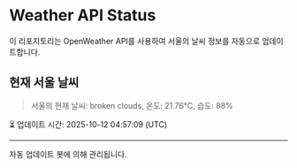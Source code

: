 
# Weather API Status

이 리포지토리는 OpenWeather API를 사용하여 서울의 날씨 정보를 자동으로 업데이트합니다.

## 현재 서울 날씨
> 서울의 현재 날씨: broken clouds, 온도: 21.76°C, 습도: 88%

⏳ 업데이트 시간: 2025-10-12 04:57:09 (UTC)

---
자동 업데이트 봇에 의해 관리됩니다.
